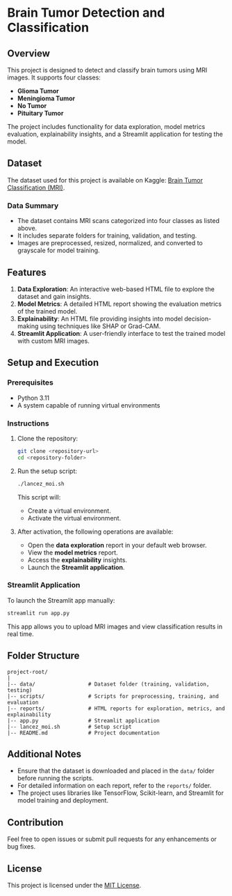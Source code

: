 # Brain Tumor Detection and Classification

## Overview
This project is designed to detect and classify brain tumors using MRI images. It supports four classes:
- **Glioma Tumor**
- **Meningioma Tumor**
- **No Tumor**
- **Pituitary Tumor**

The project includes functionality for data exploration, model metrics evaluation, explainability insights, and a Streamlit application for testing the model.

## Dataset
The dataset used for this project is available on Kaggle: [Brain Tumor Classification (MRI)](https://www.kaggle.com/datasets/sartajbhuvaji/brain-tumor-classification-mri/data).

### Data Summary
- The dataset contains MRI scans categorized into four classes as listed above.
- It includes separate folders for training, validation, and testing.
- Images are preprocessed, resized, normalized, and converted to grayscale for model training.

## Features
1. **Data Exploration**: An interactive web-based HTML file to explore the dataset and gain insights.
2. **Model Metrics**: A detailed HTML report showing the evaluation metrics of the trained model.
3. **Explainability**: An HTML file providing insights into model decision-making using techniques like SHAP or Grad-CAM.
4. **Streamlit Application**: A user-friendly interface to test the trained model with custom MRI images.

## Setup and Execution
### Prerequisites
- Python 3.11
- A system capable of running virtual environments

### Instructions
1. Clone the repository:
    ```bash
    git clone <repository-url>
    cd <repository-folder>
    ```

2. Run the setup script:
    ```bash
    ./lancez_moi.sh
    ```
    This script will:
    - Create a virtual environment.
    - Activate the virtual environment.

3. After activation, the following operations are available:
    - Open the **data exploration** report in your default web browser.
    - View the **model metrics** report.
    - Access the **explainability** insights.
    - Launch the **Streamlit application**.

### Streamlit Application
To launch the Streamlit app manually:
```bash
streamlit run app.py
```
This app allows you to upload MRI images and view classification results in real time.

## Folder Structure
```
project-root/
|
|-- data/                 # Dataset folder (training, validation, testing)
|-- scripts/              # Scripts for preprocessing, training, and evaluation
|-- reports/              # HTML reports for exploration, metrics, and explainability
|-- app.py                # Streamlit application
|-- lancez_moi.sh         # Setup script
|-- README.md             # Project documentation
```

## Additional Notes
- Ensure that the dataset is downloaded and placed in the `data/` folder before running the scripts.
- For detailed information on each report, refer to the `reports/` folder.
- The project uses libraries like TensorFlow, Scikit-learn, and Streamlit for model training and deployment.

## Contribution
Feel free to open issues or submit pull requests for any enhancements or bug fixes.

## License
This project is licensed under the [MIT License](LICENSE).
